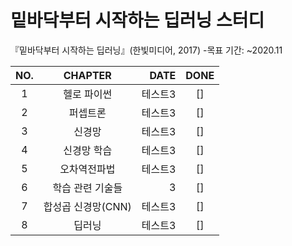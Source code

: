 # 밑바닥부터 시작하는 딥러닝 스터디
 
『밑바닥부터 시작하는 딥러닝』(한빛미디어, 2017)
-목표 기간: ~2020.11

|NO.|CHAPTER|DATE|DONE|
|:---:|:-------:|---:|:--:|
|1|헬로 파이썬|테스트3|[]|
|2|퍼셉트론|테스트3|[]|
|3|신경망|테스트3|[]|
|4|신경망 학습|테스트3|[]|
|5|오차역전파법|테스트3|[]|
|6|학습 관련 기술들|3|[]|
|7|합성곱 신경망(CNN)|테스트3|[]|
|8|딥러닝|테스트3|[]|

